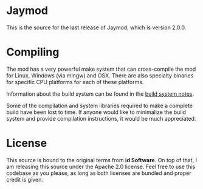# Jaymod

This is the source for the last release of Jaymod, which is version 2.0.0.

# Compiling

The mod has a very powerful make system that can cross-compile the mod for Linux, Windows (via mingw) and OSX. There are also specialty binaries for specific CPU
platforms for each of these platforms.

Information about the build system can be found in the [build system notes](https://raw.githubusercontent.com/budjb/jaymod/master/notes/BuildSystem.txt).

Some of the compilation and system libraries required to make a complete build have been lost to time. If anyone would like to minimalize the build system and provide
compilation instructions, it would be much appreciated.

# License

This source is bound to the original terms from **id Software**. On top of that, I am releasing this source under the Apache 2.0 license. Feel free to use this codebase
as you please, as long as both licenses are bundled and proper credit is given.

